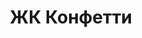 ---
title: 'ЖК Конфетти'
description: 'Ведутся работы по строительству комплекса, успевайте купить квартиру по выгодным ценам.'
image: '/public/конфетти/конфетти 1.webp'
---